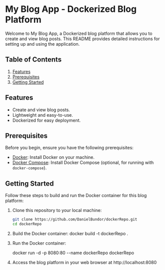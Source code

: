 # My Blog App - Dockerized Blog Platform

Welcome to My Blog App, a Dockerized blog platform that allows you to create and view blog posts. This README provides detailed instructions for setting up and using the application.

## Table of Contents

1. [Features](#features)
2. [Prerequisites](#prerequisites)
3. [Getting Started](#getting-started)

## Features

- Create and view blog posts.
- Lightweight and easy-to-use.
- Dockerized for easy deployment.

## Prerequisites

Before you begin, ensure you have the following prerequisites:

- [Docker](https://docs.docker.com/get-docker/): Install Docker on your machine.
- [Docker Compose](https://docs.docker.com/compose/install/): Install Docker Compose (optional, for running with `docker-compose`).

## Getting Started

Follow these steps to build and run the Docker container for this blog platform:

1. Clone this repository to your local machine:

   ```bash
   git clone https://github.com/DanielBundor/dockerRepo.git
   cd dockerRepo 

2. Build the Docker container:
   docker build -t dockerRepo .

3. Run the Docker container:

   docker run -d -p 8080:80 --name dockerRepo dockerRepo

4. Access the blog platform in your web browser at http://localhost:8080
